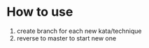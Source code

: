 How to use
==============
1. create branch for each new kata/technique
1. reverse to master to start new one
